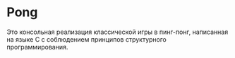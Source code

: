 # Pong
Это консольная реализация классической игры в пинг-понг, написанная на языке C с соблюдением принципов структурного программирования.
